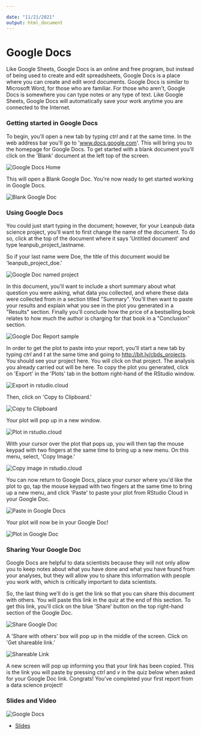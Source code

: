 ```yaml
---

date: "11/21/2021"
output: html_document
---
```




# Google Docs

Like Google Sheets, Google Docs is an online and free program, but instead of being used to create and edit spreadsheets, Google Docs is a place where you can create and edit word documents. Google Docs is similar to Microsoft Word, for those who are familiar. For those who aren't, Google Docs is somewhere you can type notes or any type of text. Like Google Sheets, Google Docs will automatically save your work anytime you are connected to the Internet.  

### Getting started in Google Docs
To begin, you'll open a new tab by typing _ctrl_ and _t_ at the same time. In the web address bar you'll go to 'www.docs.google.com'. This will bring you to the homepage for Google Docs. To get started with a blank document you'll click on the 'Blank' document at the left top of the screen.


![Google Docs Home](https://docs.google.com/presentation/d/13arBfuP1WFhTca0XCZNMBB7G1gxn8ZCJhpxsqdpDz_A/export/png?id=13arBfuP1WFhTca0XCZNMBB7G1gxn8ZCJhpxsqdpDz_A&pageid=g2bfdb07292_0_151)

This will open a Blank Google Doc. You're now ready to get started working in Google Docs.


![Blank Google Doc](https://docs.google.com/presentation/d/13arBfuP1WFhTca0XCZNMBB7G1gxn8ZCJhpxsqdpDz_A/export/png?id=13arBfuP1WFhTca0XCZNMBB7G1gxn8ZCJhpxsqdpDz_A&pageid=g2f978f5b06_0_3)

### Using Google Docs

You could just start typing in the document; however, for your Leanpub data science project, you'll want to first change the name of the document. To do so, click at the top of the document where it says 'Untitled document' and type leanpub_project_lastname.

So if your last name were Doe, the title of this document would be 'leanpub_project_doe.'


![Google Doc named project](https://docs.google.com/presentation/d/13arBfuP1WFhTca0XCZNMBB7G1gxn8ZCJhpxsqdpDz_A/export/png?id=13arBfuP1WFhTca0XCZNMBB7G1gxn8ZCJhpxsqdpDz_A&pageid=g2f978f5b06_0_11)

In this document, you'll want to include a short summary about what question you were asking, what data you collected, and where these data were collected from in a section titled "Summary". You'll then want to paste your results and explain what you see in the plot you generated in a "Results" section. Finally you'll conclude how the price of a bestselling book relates to how much the author is charging for that book in a "Conclusion" section.


![Google Doc Report sample](https://docs.google.com/presentation/d/13arBfuP1WFhTca0XCZNMBB7G1gxn8ZCJhpxsqdpDz_A/export/png?id=13arBfuP1WFhTca0XCZNMBB7G1gxn8ZCJhpxsqdpDz_A&pageid=g2f978f5b06_0_16)

In order to get the plot to paste into your report, you'll start a new tab by typing _ctrl_ and _t_ at the same time and going to http://bit.ly/cbds_projects. You should see your project here. You will click on that project. The analysis you already carried out will be here. To copy the plot you generated, click on 'Export' in the 'Plots' tab in the bottom right-hand of the RStudio window.


![Export in rstudio.cloud](https://docs.google.com/presentation/d/13arBfuP1WFhTca0XCZNMBB7G1gxn8ZCJhpxsqdpDz_A/export/png?id=13arBfuP1WFhTca0XCZNMBB7G1gxn8ZCJhpxsqdpDz_A&pageid=g2f978f5b06_0_22)

Then, click on 'Copy to Clipboard.'


![Copy to Clipboard](https://docs.google.com/presentation/d/13arBfuP1WFhTca0XCZNMBB7G1gxn8ZCJhpxsqdpDz_A/export/png?id=13arBfuP1WFhTca0XCZNMBB7G1gxn8ZCJhpxsqdpDz_A&pageid=g2f978f5b06_0_36)

Your plot will pop up in a new window.


![Plot in rstudio.cloud](https://docs.google.com/presentation/d/13arBfuP1WFhTca0XCZNMBB7G1gxn8ZCJhpxsqdpDz_A/export/png?id=13arBfuP1WFhTca0XCZNMBB7G1gxn8ZCJhpxsqdpDz_A&pageid=g2f978f5b06_0_41)

With your cursor over the plot that pops up, you will then tap the mouse keypad with two fingers at the same time to bring up a new menu. On this menu, select, 'Copy Image.'


![Copy image in rstudio.cloud](https://docs.google.com/presentation/d/13arBfuP1WFhTca0XCZNMBB7G1gxn8ZCJhpxsqdpDz_A/export/png?id=13arBfuP1WFhTca0XCZNMBB7G1gxn8ZCJhpxsqdpDz_A&pageid=g2f978f5b06_0_46)

You can now return to Google Docs, place your cursor where you'd like the plot to go, tap the mouse keypad with two fingers at the same time to bring up a new menu, and click 'Paste' to paste your plot from RStudio Cloud in your Google Doc.


![Paste in Google Docs](https://docs.google.com/presentation/d/13arBfuP1WFhTca0XCZNMBB7G1gxn8ZCJhpxsqdpDz_A/export/png?id=13arBfuP1WFhTca0XCZNMBB7G1gxn8ZCJhpxsqdpDz_A&pageid=g2f978f5b06_0_57)

Your plot will now be in your Google Doc!


![Plot in Google Doc](https://docs.google.com/presentation/d/13arBfuP1WFhTca0XCZNMBB7G1gxn8ZCJhpxsqdpDz_A/export/png?id=13arBfuP1WFhTca0XCZNMBB7G1gxn8ZCJhpxsqdpDz_A&pageid=g2f978f5b06_0_61)

### Sharing Your Google Doc

Google Docs are helpful to data scientists because they will not only allow you to keep notes about what you have done and what you have found from your analyses, but they will allow you to share this information with people you work with, which is critically important to data scientists.

So, the last thing we'll do is get the link so that you can share this document with others. You will paste this link in the quiz at the end of this section. To get this link, you'll click on the blue 'Share' button on the top right-hand section of the Google Doc.


![Share Google Doc](https://docs.google.com/presentation/d/13arBfuP1WFhTca0XCZNMBB7G1gxn8ZCJhpxsqdpDz_A/export/png?id=13arBfuP1WFhTca0XCZNMBB7G1gxn8ZCJhpxsqdpDz_A&pageid=g2f978f5b06_0_68)


A 'Share with others' box will pop up in the middle of the screen. Click on 'Get shareable link.'


![Shareable Link](https://docs.google.com/presentation/d/13arBfuP1WFhTca0XCZNMBB7G1gxn8ZCJhpxsqdpDz_A/export/png?id=13arBfuP1WFhTca0XCZNMBB7G1gxn8ZCJhpxsqdpDz_A&pageid=g2f978f5b06_0_72)

A new screen will pop up informing you that your link has been copied. This is the link you will paste by pressing _ctrl_ and _v_ in the quiz below when asked for your Google Doc link. Congrats! You've completed your first report from a data science project!

### Slides and Video

![Google Docs](https://youtu.be/p-594SFMNa4)

* [Slides](https://docs.google.com/presentation/d/13arBfuP1WFhTca0XCZNMBB7G1gxn8ZCJhpxsqdpDz_A/edit?usp=sharing)
